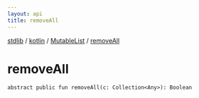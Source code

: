 ```yaml
---
layout: api
title: removeAll
---
```

[stdlib](../../index.md) / [kotlin](../index.md) / [MutableList](index.md) / [removeAll](removeAll.md)

# removeAll

```
abstract public fun removeAll(c: Collection<Any>): Boolean
```
